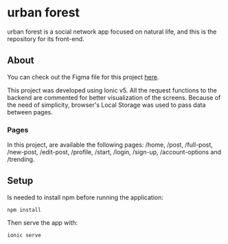 # urban forest

urban forest is a social network app focused on natural life, and this is the repository for its front-end.

## About
You can check out the Figma file for this project [here](https://www.figma.com/file/k0vtyzXEigiXhzBcqeCV8j/urban-forest?node-id=0%3A1).

This project was developed using Ionic v5. All the request functions to the backend are commented for better visualization of the screens.
Because of the need of simplicity, browser's Local Storage was used to pass data between pages.

### Pages
In this project, are available the following pages: /home, /post, /full-post, /new-post, /edit-post, /profile, /start, /login, /sign-up, /account-options and /trending.

## Setup

Is needed to install npm before running the application:
```console
npm install
```
Then serve the app with:
```console
ionic serve
```
